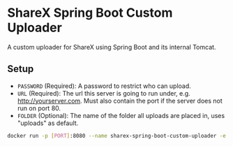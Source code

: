# ShareX Spring Boot Custom Uploader

A custom uploader for ShareX using Spring Boot and its internal Tomcat.

## Setup

- `PASSWORD` (Required): A password to restrict who can upload.
- `URL` (Required): The url this server is going to run under, e.g. <http://yourserver.com>. Must also contain the port if the server does not run on port 80.
- `FOLDER` (Optional): The name of the folder all uploads are placed in, uses "uploads" as default.

```sh
docker run -p [PORT]:8080 --name sharex-spring-boot-custom-uploader -e PASSWORD=[PASSWORD] -e URL=[URL] -e FOLDER=[FOLDER] -d yustheyokai/sharex-spring-boot-custom-uploader:[VERSION]
```
